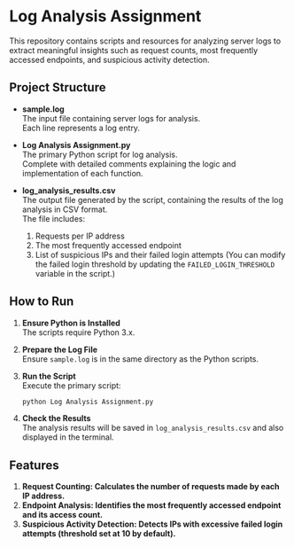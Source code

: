 # Log Analysis Assignment

This repository contains scripts and resources for analyzing server logs to extract meaningful insights such as request counts, most frequently accessed endpoints, and suspicious activity detection.

## Project Structure

- **sample.log**  
    The input file containing server logs for analysis.  
    Each line represents a log entry.

- **Log Analysis Assignment.py**  
    The primary Python script for log analysis.  
    Complete with detailed comments explaining the logic and implementation of each function.

- **log_analysis_results.csv**  
    The output file generated by the script, containing the results of the log analysis in CSV format.  
    The file includes:  
    1. Requests per IP address  
    2. The most frequently accessed endpoint  
    3. List of suspicious IPs and their failed login attempts (You can modify the failed login threshold by updating the `FAILED_LOGIN_THRESHOLD` variable in the script.)

## How to Run

1. **Ensure Python is Installed**  
    The scripts require Python 3.x.

2. **Prepare the Log File**  
    Ensure `sample.log` is in the same directory as the Python scripts.

3. **Run the Script**  
    Execute the primary script:  
    ```bash
    python Log Analysis Assignment.py
    ```  

4. **Check the Results**  
    The analysis results will be saved in `log_analysis_results.csv` and also displayed in the terminal.

## Features
1. **Request Counting: Calculates the number of requests made by each IP address.**
2. **Endpoint Analysis: Identifies the most frequently accessed endpoint and its access count.**
3. **Suspicious Activity Detection: Detects IPs with excessive failed login attempts (threshold set at 10 by default).**
